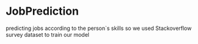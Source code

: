 # JobPrediction
predicting jobs according to the person`s skills so  we used Stackoverflow survey dataset to train our model
